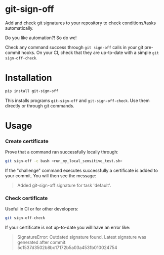# git-sign-off

Add and check git signatures to your repository to check conditions/tasks automatically.

Do you like automation?! So do we!

Check any command success through `git sign-off` calls in your git pre-commit hooks. On your CI, check that they are up-to-date with a simple `git sign-off-check`.

# Installation

```bash
pip install git-sign-off
```

This installs programs `git-sign-off` and `git-sign-off-check`. Use them directly or through git commands.

# Usage


### Create certificate

Prove that a command ran successfully locally through:

```bash
git sign-off -c bash <run_my_local_sensitive_test.sh>
```

If the "challenge" command executes successfully a certificate is added to your commit. You will then see the message:
> Added git-sign-off signature for task 'default'.


### Check certificate

Useful in CI or for other developers:

```bash
git sign-off-check
```

If your certificate is not up-to-date you will have an error like:
>SignatureError: Outdated signature found. Latest signature was generated after commit:
>5c1537d3502b8bc17172b5a03a4531b010024754




